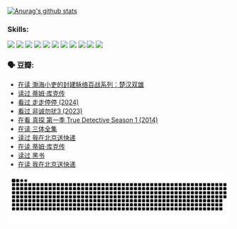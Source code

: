 
[![Anurag's github stats](https://github-readme-stats.vercel.app/api?username=w940853815)](https://github.com/anuraghazra/github-readme-stats)

### Skills:

<code><img height="32" src="https://cdn.jsdelivr.net/npm/simple-icons@v5/icons/python.svg"></code>
<code><img height="32" src="https://cdn.jsdelivr.net/npm/simple-icons@v5/icons/javascript.svg"></code>
<code><img height="32" src="https://cdn.jsdelivr.net/npm/simple-icons@v5/icons/django.svg"></code>
<code><img height="32" src="https://cdn.jsdelivr.net/npm/simple-icons@v5/icons/flask.svg"></code>
<code><img height="32" src="https://cdn.jsdelivr.net/npm/simple-icons@v5/icons/vuetify.svg"></code>
<code><img height="32" src="https://cdn.jsdelivr.net/npm/simple-icons@v5/icons/git.svg"></code>
<code><img height="32" src="https://cdn.jsdelivr.net/npm/simple-icons@v5/icons/docker.svg"></code>
<code><img height="32" src="https://cdn.jsdelivr.net/npm/simple-icons@v5/icons/postgresql.svg"></code>
<code><img height="32" src="https://cdn.jsdelivr.net/npm/simple-icons@v5/icons/elasticsearch.svg"></code>
<code><img height="32" src="https://cdn.jsdelivr.net/npm/simple-icons@v5/icons/macos.svg"></code>
<code><img height="32" src="https://cdn.jsdelivr.net/npm/simple-icons@v5/icons/linux.svg"></code>

### 🗣 豆瓣:

<!-- DOUBAN-ACTIVITIES:START -->
- [在读 渤海小吏的封建脉络百战系列：楚汉双雄](https://www.douban.com/people/136069238/status/4700950146/?_i=24869188)
- [读过 蒂姆·库克传](https://www.douban.com/people/136069238/status/4700949869/?_i=24869188)
- [看过 走走停停‎ (2024)](https://www.douban.com/people/136069238/status/4684430230/?_i=24869188)
- [看过 非诚勿扰3‎ (2023)](https://www.douban.com/people/136069238/status/4676324100/?_i=24869188)
- [在看 真探 第一季 True Detective Season 1‎ (2014)](https://www.douban.com/people/136069238/status/4673382852/?_i=24869188)
- [在读 三体全集](https://www.douban.com/people/136069238/status/4672842521/?_i=24869188)
- [读过 我在北京送快递](https://www.douban.com/people/136069238/status/4672842036/?_i=24869188)
- [在读 蒂姆·库克传](https://www.douban.com/people/136069238/status/4663517053/?_i=24869188)
- [读过 黑书](https://www.douban.com/people/136069238/status/4663516022/?_i=24869188)
- [在读 我在北京送快递](https://www.douban.com/people/136069238/status/4658098365/?_i=24869188)
<!-- DOUBAN-ACTIVITIES:END -->


![Snake animation](https://raw.githubusercontent.com/w940853815/w940853815/output/github-contribution-grid-snake.svg)

<!--
**w940853815/w940853815** is a ✨ _special_ ✨ repository because its `README.md` (this file) appears on your GitHub profile.

Here are some ideas to get you started:

- 🔭 I’m currently working on ...
- 🌱 I’m currently learning ...
- 👯 I’m looking to collaborate on ...
- 🤔 I’m looking for help with ...
- 💬 Ask me about ...
- 📫 How to reach me: ...
- 😄 Pronouns: ...
- ⚡ Fun fact: ...
-->
